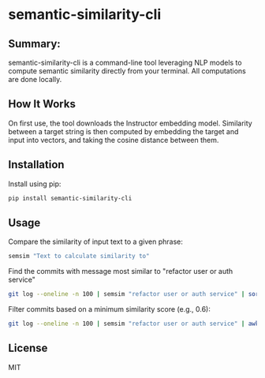 # semantic-similarity-cli

## Summary:
semantic-similarity-cli is a command-line tool leveraging NLP models to compute semantic similarity directly from your terminal. All computations are done locally.

## How It Works
On first use, the tool downloads the Instructor embedding model. Similarity between a target string is then computed by embedding the target and input into vectors, and taking the cosine distance between them.

## Installation
Install using pip:
```bash
pip install semantic-similarity-cli
```

## Usage
Compare the similarity of input text to a given phrase:

```bash
semsim "Text to calculate similarity to"
```

Find the commits with message most similar to "refactor user or auth service"
```bash
git log --oneline -n 100 | semsim "refactor user or auth service" | sort -n -r | head
```

Filter commits based on a minimum similarity score (e.g., 0.6):
```bash
git log --oneline -n 100 | semsim "refactor user or auth service" | awk '$1 >= 0.6'
```

## License

MIT
